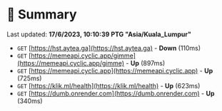 # 📖 Summary
Last updated: **17/6/2023, 10:10:39 PTG "Asia/Kuala_Lumpur"**

- `GET` [https://hst.aytea.ga](https://hst.aytea.ga) - **Down** (110ms)
- `GET` [https://memeapi.cyclic.app/gimme](https://memeapi.cyclic.app/gimme) - **Up** (897ms)
- `GET` [https://memeapi.cyclic.app](https://memeapi.cyclic.app) - **Up** (725ms)
- `GET` [https://klik.ml/health](https://klik.ml/health) - **Up** (623ms)
- `GET` [https://dumb.onrender.com](https://dumb.onrender.com) - **Up** (340ms)
